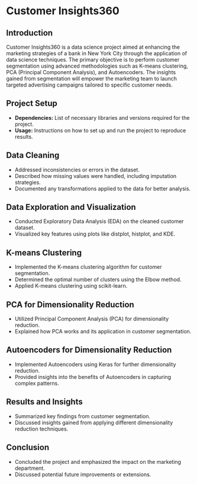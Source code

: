 # Customer Insights360

## Introduction
Customer Insights360 is a data science project aimed at enhancing the marketing strategies of a bank in New York City through the application of data science techniques. The primary objective is to perform customer segmentation using advanced methodologies such as K-means clustering, PCA (Principal Component Analysis), and Autoencoders. The insights gained from segmentation will empower the marketing team to launch targeted advertising campaigns tailored to specific customer needs.

## Project Setup
- **Dependencies:** List of necessary libraries and versions required for the project.
- **Usage:** Instructions on how to set up and run the project to reproduce results.

## Data Cleaning
- Addressed inconsistencies or errors in the dataset.
- Described how missing values were handled, including imputation strategies.
- Documented any transformations applied to the data for better analysis.

## Data Exploration and Visualization
- Conducted Exploratory Data Analysis (EDA) on the cleaned customer dataset.
- Visualized key features using plots like distplot, histplot, and KDE.

## K-means Clustering
- Implemented the K-means clustering algorithm for customer segmentation.
- Determined the optimal number of clusters using the Elbow method.
- Applied K-means clustering using scikit-learn.

## PCA for Dimensionality Reduction
- Utilized Principal Component Analysis (PCA) for dimensionality reduction.
- Explained how PCA works and its application in customer segmentation.

## Autoencoders for Dimensionality Reduction
- Implemented Autoencoders using Keras for further dimensionality reduction.
- Provided insights into the benefits of Autoencoders in capturing complex patterns.

## Results and Insights
- Summarized key findings from customer segmentation.
- Discussed insights gained from applying different dimensionality reduction techniques.

## Conclusion
- Concluded the project and emphasized the impact on the marketing department.
- Discussed potential future improvements or extensions.
